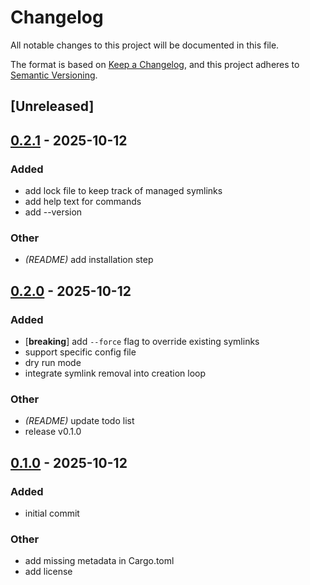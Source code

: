 # Changelog

All notable changes to this project will be documented in this file.

The format is based on [Keep a Changelog](https://keepachangelog.com/en/1.0.0/),
and this project adheres to [Semantic Versioning](https://semver.org/spec/v2.0.0.html).

## [Unreleased]

## [0.2.1](https://github.com/aguss787/symkeeper/compare/v0.2.0...v0.2.1) - 2025-10-12

### Added

- add lock file to keep track of managed symlinks
- add help text for commands
- add --version

### Other

- *(README)* add installation step

## [0.2.0](https://github.com/aguss787/symkeeper/compare/v0.1.0...v0.2.0) - 2025-10-12

### Added

- [**breaking**] add `--force` flag to override existing symlinks
- support specific config file
- dry run mode
- integrate symlink removal into creation loop

### Other

- *(README)* update todo list
- release v0.1.0

## [0.1.0](https://github.com/aguss787/symkeeper/releases/tag/v0.1.0) - 2025-10-12

### Added

- initial commit

### Other

- add missing metadata in Cargo.toml
- add license
